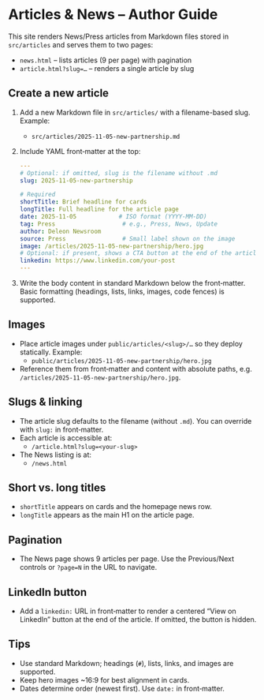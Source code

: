 # Articles & News – Author Guide

This site renders News/Press articles from Markdown files stored in `src/articles` and serves them to two pages:

- `news.html` – lists articles (9 per page) with pagination
- `article.html?slug=…` – renders a single article by slug

## Create a new article

1. Add a new Markdown file in `src/articles/` with a filename-based slug. Example:
   - `src/articles/2025-11-05-new-partnership.md`
2. Include YAML front‑matter at the top:

   ```yaml
   ---
   # Optional: if omitted, slug is the filename without .md
   slug: 2025-11-05-new-partnership

   # Required
   shortTitle: Brief headline for cards
   longTitle: Full headline for the article page
   date: 2025-11-05            # ISO format (YYYY-MM-DD)
   tag: Press                   # e.g., Press, News, Update
   author: Deleon Newsroom
   source: Press                # Small label shown on the image
   image: /articles/2025-11-05-new-partnership/hero.jpg
   # Optional: if present, shows a CTA button at the end of the article
   linkedin: https://www.linkedin.com/your-post
   ---
   ```

3. Write the body content in standard Markdown below the front‑matter. Basic formatting (headings, lists, links, images, code fences) is supported.

## Images

- Place article images under `public/articles/<slug>/…` so they deploy statically. Example:
  - `public/articles/2025-11-05-new-partnership/hero.jpg`
- Reference them from front‑matter and content with absolute paths, e.g. `/articles/2025-11-05-new-partnership/hero.jpg`.

## Slugs & linking

- The article slug defaults to the filename (without `.md`). You can override with `slug:` in front‑matter.
- Each article is accessible at:
  - `/article.html?slug=<your-slug>`
- The News listing is at:
  - `/news.html`

## Short vs. long titles

- `shortTitle` appears on cards and the homepage news row.
- `longTitle` appears as the main H1 on the article page.

## Pagination

- The News page shows 9 articles per page. Use the Previous/Next controls or `?page=N` in the URL to navigate.

## LinkedIn button

- Add a `linkedin:` URL in front‑matter to render a centered “View on LinkedIn” button at the end of the article. If omitted, the button is hidden.

## Tips

- Use standard Markdown; headings (`#`), lists, links, and images are supported.
- Keep hero images ~16:9 for best alignment in cards.
- Dates determine order (newest first). Use `date:` in front‑matter.
